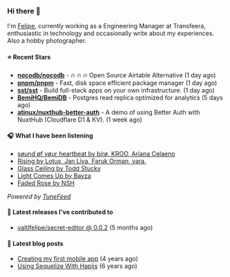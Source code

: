 ### Hi there 👋

I'm [Felipe](https://felipevm.com), currently working as a Engineering Manager at Transfeera, enthusiastic in technology and occasionally write about my experiences. Also a hobby photographer.

#### ⭐ Recent Stars
- **[nocodb/nocodb](https://github.com/nocodb/nocodb)** - 🔥 🔥 🔥 Open Source Airtable Alternative (1 day ago)
- **[pnpm/pnpm](https://github.com/pnpm/pnpm)** - Fast, disk space efficient package manager (1 day ago)
- **[sst/sst](https://github.com/sst/sst)** - Build full-stack apps on your own infrastructure. (1 day ago)
- **[BemiHQ/BemiDB](https://github.com/BemiHQ/BemiDB)** - Postgres read replica optimized for analytics (5 days ago)
- **[atinux/nuxthub-better-auth](https://github.com/atinux/nuxthub-better-auth)** - A demo of using Better Auth with NuxtHub (Cloudflare D1 &amp; KV). (1 week ago)

#### 🎧 What I have been listening
- [søund øf yøur heartbeat by birø, KROO, Ariana Celaeno](https://open.spotify.com/track/56TaFtRKGyIYKXHta008HY)
- [Rising by Lotus, Jan Liva, Faruk Orman, yara.](https://open.spotify.com/track/1strFFSyp0WcHZ7tA44dgt)
- [Glass Ceiling by Todd Stucky](https://open.spotify.com/track/2BLwCVU33AphI3n9E1HaS5)
- [Light Comes Up by Bayza](https://open.spotify.com/track/3PZA5orGDLCDJoQfARGqfX)
- [Faded Rose by NSH](https://open.spotify.com/track/5dSDf2TwSNtW3BSxceyxNt)

_Powered by [TuneFeed](https://tunefeed.app?ref=valtlfelipe-gh-profile)_ 

#### 🚀 Latest releases I've contributed to


- [valtlfelipe/secret-editor @ 0.0.2](https://github.com/valtlfelipe/secret-editor/releases/tag/0.0.2) (5 months ago)

#### 📄 Latest blog posts
- [Creating my first mobile app](https://felipevm.com/posts/creating-my-first-mobile-app/) (4 years ago)
- [Using Sequelize With Hapijs](https://felipevm.com/posts/using-sequelize-with-hapijs/) (6 years ago)
